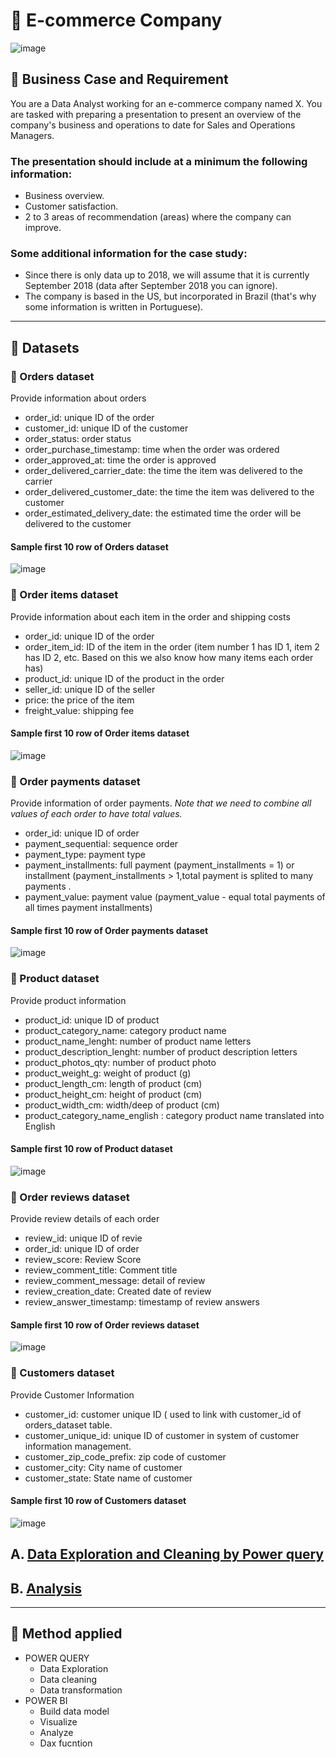# 🏢 E-commerce Company

![image](https://user-images.githubusercontent.com/120476961/229263876-bd47c7d7-260b-4bf3-9d45-16b8bd648ec0.png)

## 💼 Business Case and Requirement

You are a Data Analyst working for an e-commerce company named X. You are tasked with preparing a presentation to present an overview of the company's business and operations to date for Sales and Operations Managers. 

### The presentation should include at a minimum the following information: 
- Business overview. 
- Customer satisfaction.  
- 2 to 3 areas of recommendation (areas) where the company can improve.

### Some additional information for the case study:
- Since there is only data up to 2018, we will assume that it is currently September 2018 (data after September 2018 you can ignore).
- The company is based in the US, but incorporated in Brazil (that's why some information is written in Portuguese).
---

## 📂 Datasets

### 📎 Orders dataset
Provide information about orders
- order_id: unique ID of the order
- customer_id: unique ID of the customer
- order_status: order status
- order_purchase_timestamp: time when the order was ordered
- order_approved_at: time the order is approved
- order_delivered_carrier_date: the time the item was delivered to the carrier
- order_delivered_customer_date: the time the item was delivered to the customer
- order_estimated_delivery_date: the estimated time the order will be delivered to the customer
#### Sample first 10 row of Orders dataset
![image](https://user-images.githubusercontent.com/120476961/229264008-449a687e-f4da-4af4-8e0b-761a8a1dd848.png)


### 📎 Order items dataset  
Provide information about each item in the order and shipping costs
- order_id: unique ID of the order
- order_item_id: ID of the item in the order (item number 1 has ID 1, item 2 has ID 2, etc. Based on this we also know how many items each order has)
- product_id: unique ID of the product in the order
- seller_id: unique ID of the seller
- price: the price of the item
- freight_value: shipping fee
#### Sample first 10 row of Order items dataset
![image](https://user-images.githubusercontent.com/120476961/229264066-ee559d5a-7e52-49cf-a2eb-a568e5554f1a.png)


### 📎 Order payments dataset
Provide information of order payments.
*Note that we need to combine all values of each order to have total values.*
- order_id: unique ID of order
- payment_sequential: sequence order
- payment_type: payment type
- payment_installments: full payment (payment_installments = 1) or installment (payment_installments > 1,total payment is splited to many payments .
- payment_value: payment value (payment_value - equal total payments of all times payment installments)
#### Sample first 10 row of Order payments dataset
![image](https://user-images.githubusercontent.com/120476961/229264148-77bb4ec3-46f8-47e2-a5ed-668df4d9e0ba.png)

### 📎 Product dataset 
Provide product information
- product_id: unique ID of product
- product_category_name: category product name 
- product_name_lenght: number of product name letters
- product_description_lenght: number of product description letters
- product_photos_qty: number of product photo
- product_weight_g: weight of product  (g)
- product_length_cm: length of product (cm)
- product_height_cm: height of product (cm)
- product_width_cm: width/deep of product (cm)
- product_category_name_english : category product name translated into English
#### Sample first 10 row of Product dataset 
![image](https://user-images.githubusercontent.com/120476961/229264279-3ed109da-b8a8-4539-838d-94042d771604.png)

### 📎 Order reviews dataset 
Provide review details of each order
- review_id: unique ID of revie
- order_id: unique ID of order
- review_score: Review Score
- review_comment_title: Comment title
- review_comment_message: detail of review
- review_creation_date: Created date of review
- review_answer_timestamp: timestamp of review answers
#### Sample first 10 row of Order reviews dataset 
![image](https://user-images.githubusercontent.com/120476961/229264314-c73b0b2c-e625-40b2-aec9-546a06c92073.png)

### 📎 Customers dataset
Provide Customer Information 

- customer_id: customer unique ID ( used to link with customer_id of orders_dataset table.
- customer_unique_id: unique ID of customer in system of customer information management. 
- customer_zip_code_prefix: zip code of customer
- customer_city: City name of customer 
- customer_state: State name of customer
#### Sample first 10 row of Customers dataset
![image](https://user-images.githubusercontent.com/120476961/229264328-c46ecdaf-2999-45be-9a82-528b9e127841.png)


## A. [Data Exploration and Cleaning by Power query](https://github.com/DooPhiLong/E-commerce-dashboard-report/blob/main/Data%20mining%20and%20cleaning.md)



## B. [Analysis](https://github.com/DooPhiLong/E-commerce-sample-dataset-dashboard-report/blob/main/Analytic%20and%20dashboard%20report.md)

---

## 🔨 Method applied
- POWER QUERY
  - Data Exploration
  - Data cleaning
  - Data transformation
- POWER BI
  - Build data model
  - Visualize
  - Analyze
  - Dax fucntion
